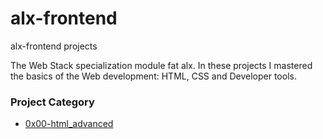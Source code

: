 # alx-frontend
alx-frontend projects

The Web Stack specialization module fat alx. In these projects I mastered the basics of the Web development: HTML, CSS and Developer tools.

### Project Category

- [0x00-html_advanced]()
